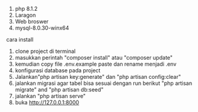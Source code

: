 
1. php 8.1.2
2. Laragon
3. Web broswer
4. mysql-8.0.30-winx64

cara install
1. clone project di terminal
2. masukkan perintah "composer install" atau "composer update"
3. kemudian copy file .env.example paste dan rename menjadi .env
4. konfigurasi database pada project
5. Jalankan"php artisan key:generate" dan "php artisan config:clear"
6. jalankan migrasi agar tabel bisa sesuai dengan run berikut "php artisan migrate" and "php artisan db:seed"
7. jalankan "php artisan serve"
8. buka http://127.0.0.1:8000
